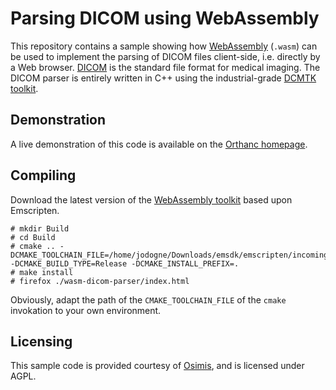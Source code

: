# Parsing DICOM using WebAssembly

This repository contains a sample showing how
[WebAssembly](http://webassembly.org/) (`.wasm`) can be used to implement the
parsing of DICOM files client-side, i.e. directly by a Web browser. [DICOM](https://en.wikipedia.org/wiki/DICOM)
is the standard file format for medical imaging. The DICOM parser is
entirely written in C++ using the industrial-grade [DCMTK toolkit](http://dicom.offis.de/dcmtk.php.en).

## Demonstration

A live demonstration of this code is available on the [Orthanc homepage](http://www.orthanc-server.com/external/wasm-dicom-parser/).

## Compiling

Download the latest version of the [WebAssembly toolkit](http://webassembly.org/getting-started/developers-guide/) based upon Emscripten.

```
# mkdir Build
# cd Build
# cmake .. -DCMAKE_TOOLCHAIN_FILE=/home/jodogne/Downloads/emsdk/emscripten/incoming/cmake/Modules/Platform/Emscripten.cmake -DCMAKE_BUILD_TYPE=Release -DCMAKE_INSTALL_PREFIX=.
# make install
# firefox ./wasm-dicom-parser/index.html
```

Obviously, adapt the path of the `CMAKE_TOOLCHAIN_FILE` of the `cmake` invokation to your own environment.

## Licensing

This sample code is provided courtesy of [Osimis](http://osimis.io/), and is licensed under AGPL.
